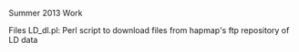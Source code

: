 Summer 2013 Work

Files
LD\_dl.pl: Perl script to download files from hapmap's ftp repository of LD data
